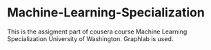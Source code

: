 # Machine-Learning-Specialization
This is the assigment part of cousera course Machine Learning Specialization University of Washington.
Graphlab is used.
